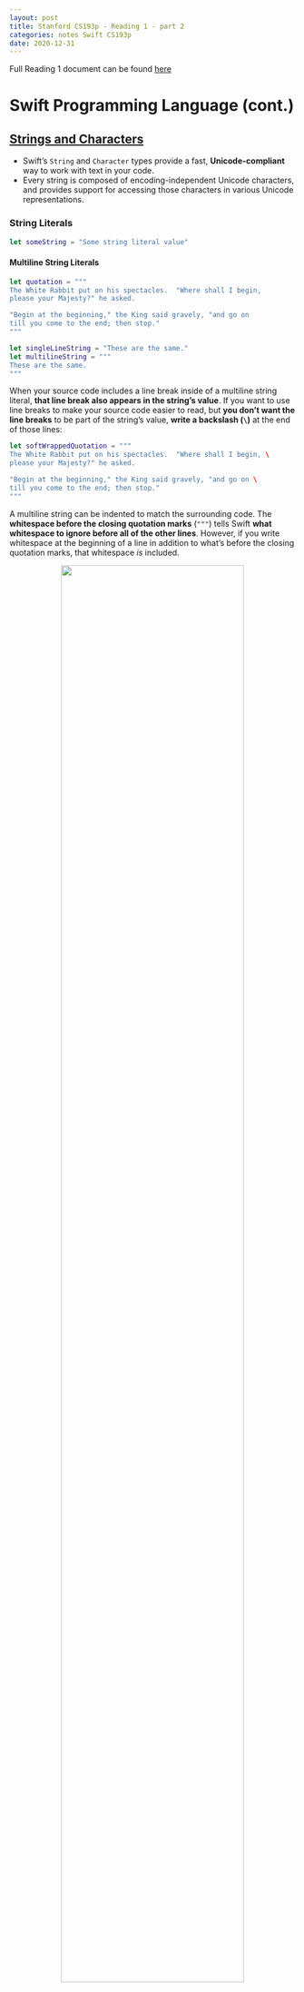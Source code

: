 ```yaml
---
layout: post
title: Stanford CS193p - Reading 1 - part 2
categories: notes Swift CS193p
date: 2020-12-31
---
```


Full Reading 1 document can be found [here](https://cs193p.sites.stanford.edu/sites/g/files/sbiybj16636/files/media/file/r1.pdf)

# Swift Programming Language (cont.)

## [Strings and Characters](https://docs.swift.org/swift-book/LanguageGuide/StringsAndCharacters.html)

* Swift’s `String` and `Character` types provide a fast, **Unicode-compliant** way to work with text in your code.
* Every string is composed of encoding-independent Unicode characters, and provides support for accessing those characters in various Unicode representations.

### String Literals

```swift
let someString = "Some string literal value"
```

#### Multiline String Literals

```swift
let quotation = """
The White Rabbit put on his spectacles.  "Where shall I begin,
please your Majesty?" he asked.

"Begin at the beginning," the King said gravely, "and go on
till you come to the end; then stop."
"""

let singleLineString = "These are the same."
let multilineString = """
These are the same.
"""
```

When your source code includes a line break inside of a multiline string literal, **that line break also appears in the string’s value**. If you want to use line breaks to make your source code easier to read, but **you don’t want the line breaks** to be part of the string’s value, **write a backslash (`\`)** at the end of those lines:

```swift
let softWrappedQuotation = """
The White Rabbit put on his spectacles.  "Where shall I begin, \
please your Majesty?" he asked.

"Begin at the beginning," the King said gravely, "and go on \
till you come to the end; then stop."
"""
```

A multiline string can be indented to match the surrounding code. The **whitespace before the closing quotation marks** (`"""`) tells Swift **what whitespace to ignore before all of the other lines**. However, if you write whitespace at the beginning of a line in addition to what’s before the closing quotation marks, that whitespace *is* included.

<div style="text-align: center;"><img src="/images/2020-12-31-swift-stanford-reading-1-part-2-notes-1.png" style="width: 80%; max-width: 500px" /></div>

The above example gives us the result: `linesWithIndentation: String = "This line doesn\'t begin with whitespace.\n    This line begins with four spaces.\nThis line doesn\'t begin with whitespace."`

If the closing quotation marks have more than 4 spaces, it'll cause the error `error: repl.swift:97:5: error: insufficient indentation of line in multi-line string literal`.

#### Special Characters in String Literals

- The escaped special characters `\0` (null character), `\\` (backslash), `\t` (horizontal tab), `\n` (line feed), `\r` (carriage return), `\"` (double quotation mark) and `\'` (single quotation mark)
- An arbitrary Unicode scalar value, written as `\u{`*n*`}`, where *n* is a **1–8 digit hexadecimal number** (Unicode is discussed in [Unicode](https://docs.swift.org/swift-book/LanguageGuide/StringsAndCharacters.html#ID293) below)

```swift
let wiseWords = "\"Imagination is more important than knowledge\" - Einstein"
// "Imagination is more important than knowledge" - Einstein
let dollarSign = "\u{24}"        // $,  Unicode scalar U+0024
let blackHeart = "\u{2665}"      // ♥,  Unicode scalar U+2665
let sparklingHeart = "\u{1F496}" // 💖, Unicode scalar U+1F496
```

Because multiline string literals use three double quotation marks instead of just one, **you can include a double quotation mark** (`"`) inside of a multiline string literal **without escaping it**. To include the text `"""` in a multiline string, **escape at least one** of the quotation marks. For example:

```swift
let threeDoubleQuotationMarks = """
Escaping the first quotation mark \"""
Escaping all three quotation marks \"\"\"
"""
```

#### Extended String Delimiters

You can place a string literal within *extended delimiters* to **include special characters in a string without invoking their effect**. You place your string within quotation marks (`"`) and surround that with number signs (`#`). For example, printing the string literal `#"Line 1\nLine 2"#` prints the line feed escape sequence (`\n`) rather than printing the string across two lines.

If you need the **special effects** of a character in a string literal, match **the number of number signs** within the string following the escape character (`\`).

```swift
// The string can be surrounded by more than one number signs
#"Line 1\nLine 2"#        // String = "Line 1\\nLine 2"
##"Line 1\nLine 2"##      // String = "Line 1\\nLine 2"
###"Line 1\nLine 2"###    // String = "Line 1\\nLine 2"
####"Line 1\nLine 2"####  // String = "Line 1\\nLine 2"

// Errors:
#"Line 1\nLine 2"    // error: unterminated string literal
"Line 1\nLine 2"#    // error: expected expression
##"Line 1\nLine 2"#  // error: unterminated string literal
"Line 1\nLine 2"##   // error: too many '#' characters in closing delimiter

// Need the special effects
#"Line 1\#nLine 2"#              // String = "Line 1\nLine 2"
##"Line 1\##nLine 2"##           // String = "Line 1\nLine 2"
#####"Line 1\#####nLine 2"#####  // String = "Line 1\nLine 2"

// Errors:
#"Line 1\##nLine 2"#  // error: too many '#' characters in delimited escape
                      // another error: invalid escape sequence in literal


// Compiles but might not be what you want
##"Line 1\#nLine 2"##           // String = "Line 1\\#nLine 2"
#####"Line 1\####nLine 2"#####  // String = "Line 1\\####nLine 2"
```

String literals created using extended delimiters can also be multiline string literals. You can use extended delimiters to **include the text `"""` in a multiline string**, overriding the default behavior that ends the literal. For example:

```swift
// String = "Here are three more double quotes: \"\"\""
let threeMoreDoubleQuotationMarks = #"""
Here are three more double quotes: """
"""#
```

---

### Initializing an Empty String

```swift
var emptyString = ""               // empty string literal
var anotherEmptyString = String()  // initializer syntax
// these two strings are both empty, and are equivalent to each other

// Check if a string is empty
if emptyString.isEmpty {
    print("Nothing to see here")
}
// Prints "Nothing to see here"
```

---

### String Mutability

```swift
var variableString = "Horse"
variableString += " and carriage"
// variableString is now "Horse and carriage"

let constantString = "Highlander"
constantString += " and another Highlander"
// this reports a compile-time error - a constant string cannot be modified
```

---

### Strings Are Value Types

If you create a new `String` value, that `String` **value is *copied*** when it’s passed to a function or method, or when it’s assigned to a constant or variable.

Behind the scenes, Swift’s compiler optimizes string usage so that **actual copying takes place only when absolutely necessary**.

---

### Working with Characters

Access the individual `Character` values for a `String` by iterating over the string:

```swift
for character in "Dog!🐶" {
    print(character)
}
// D
// o
// g
// !
// 🐶
```

`Character` type:

```swift
let exclamationMark: Character = "!"
```

Initialize `String` with array of `Character`:

```swift
let catCharacters: [Character] = ["C", "a", "t", "!", "🐱"]
let catString = String(catCharacters)
print(catString)
// Prints "Cat!🐱"
```

---

### Concatenating Strings and Characters

```swift
let string1 = "hello"
let string2 = " there"
var welcome = string1 + string2
// welcome now equals "hello there"

var instruction = "look over"
instruction += string2
// instruction now equals "look over there"

let exclamationMark: Character = "!"
welcome.append(exclamationMark)
// welcome now equals "hello there!"

let badStart = """
one
two
"""
let end = """
three
"""
print(badStart + end)
// Prints two lines:
// one
// twothree

let goodStart = """
one
two

"""
print(goodStart + end)
// Prints three lines:
// one
// two
// three
```

---

### <span style="background-color:#fffabc">String Interpolation</span>

*String interpolation* is a way to construct a new `String` value **from a mix of constants, variables, literals, and expressions** by **including their values inside a string literal**. You can use string interpolation in both single-line and multiline string literals. Each item that you insert into the string literal is **wrapped in a pair of parentheses, prefixed by a backslash (`\`)**:

```swift
let multiplier = 3
let message = "\(multiplier) times 2.5 is \(Double(multiplier) * 2.5)"
// message is "3 times 2.5 is 7.5"

print(#"Write an interpolated string in Swift using \(multiplier)."#)
// Prints "Write an interpolated string in Swift using \(multiplier)."

print(#"6 times 7 is \#(6 * 7)."#)
// Prints "6 times 7 is 42."
```

---

### Unicode

*Unicode* is an **international standard for encoding, representing, and processing text** in different writing systems. It enables you to represent almost any character from any language in a standardized form, and to read and write those characters to and from an external source such as a text file or web page. Swift’s `String` and `Character` types are fully Unicode-compliant, as described in this section.

#### Unicode Scalar Values

Behind the scenes, Swift’s native `String` type is built from ***Unicode scalar values***. A Unicode scalar value is a unique **21-bit** number for a character or modifier, such as `U+0061` for `LATIN SMALL LETTER A` (`"a"`), or `U+1F425` for `FRONT-FACING BABY CHICK` (`"🐥"`).

Note that not all 21-bit Unicode scalar values are assigned to a character—some scalars are reserved for future assignment or for use in UTF-16 encoding. Scalar values that **have been assigned to a character** typically also **have a name**, such as `LATIN SMALL LETTER A` and `FRONT-FACING BABY CHICK` in the examples above.

#### Extended Grapheme Clusters

Every instance of Swift’s `Character` type represents a single *extended grapheme cluster*. An **extended grapheme cluster** is **a sequence of one or more Unicode scalars** that (when combined) produce a **single** human-readable **character**.

Example:
é: single Unicode scalar `é` (`LATIN SMALL LETTER E WITH ACUTE`, or `U+00E9`) = a standard letter `e` (`LATIN SMALL LETTER E`, or `U+0065`) + `COMBINING ACUTE ACCENT` scalar (`U+0301`)

```swift
let eAcute: Character = "\u{E9}"                         // é
let combinedEAcute: Character = "\u{65}\u{301}"          // e followed by ́
// eAcute is é, combinedEAcute is é
```

Extended grapheme clusters are **a flexible way to represent many complex script characters as a single `Character` value**. For example, Hangul syllables from the Korean alphabet can be represented as either a precomposed or decomposed sequence. Both of these representations qualify as a single `Character` value in Swift:

```swift
let precomposed: Character = "\u{D55C}"                  // 한
let decomposed: Character = "\u{1112}\u{1161}\u{11AB}"   // ᄒ, ᅡ, ᆫ
// precomposed is 한, decomposed is 한
```

Extended grapheme clusters enable scalars for **enclosing marks** (such as `COMBINING ENCLOSING CIRCLE`, or `U+20DD`) to enclose other Unicode scalars as part of a single `Character` value, e.g.<br>
é⃝

```swift
let enclosedEAcute: Character = "\u{E9}\u{20DD}"
```

Unicode scalars for **regional indicator symbols** can be combined in pairs to make a single `Character` value, such as this combination of `REGIONAL INDICATOR SYMBOL LETTER U` (`U+1F1FA`) and `REGIONAL INDICATOR SYMBOL LETTER S` (`U+1F1F8`):

```swift
let regionalIndicatorForUS: Character = "\u{1F1FA}\u{1F1F8}"
// regionalIndicatorForUS is 🇺🇸

let regionalIndicatorForTW: Character = "\u{1F1F9}\u{1F1FC}"
// regionalIndicatorForTW is 🇹🇼
```

---

### <span style="background-color:#fffabc">Counting Characters</span>

```swift
let unusualMenagerie = "Koala 🐨, Snail 🐌, Penguin 🐧, Dromedary 🐪"
print("unusualMenagerie has \(unusualMenagerie.count) characters")
// Prints "unusualMenagerie has 40 characters"
```

Note that Swift’s use of extended grapheme clusters for `Character` values means that **string concatenation and modification** may **not** always **affect a string’s character count**.

```swift
var word = "cafe"
print("the number of characters in \(word) is \(word.count)")
// Prints "the number of characters in cafe is 4"

word += "\u{301}"    // COMBINING ACUTE ACCENT, U+0301

print("the number of characters in \(word) is \(word.count)")
// Prints "the number of characters in café is 4"
```

Note: the `count` property **must iterate over the Unicode scalars** in the entire string in order to determine the characters for that string.

---

### <span style="background-color:#ffd9d9">Accessing and Modifying a String</span>

You access and modify a string through its methods and properties, or by using subscript syntax.

#### String Indices

Each `String` value has an associated ***index type*, `String.Index`**, which corresponds to **the position of each `Character` in the string**.

As mentioned above, **different characters can require different amounts of memory to store**, so in order to determine which `Character` is at a particular position, you must iterate over each Unicode scalar from the start or end of that `String`. For this reason, **Swift strings can’t be indexed by integer values**.

Use the `startIndex` property to access the position of the first `Character` of a `String`. The `endIndex` property is the position **after** the last character in a `String`. As a result, the `endIndex` property isn’t a valid argument to a string’s subscript. If a `String` is empty, `startIndex` and `endIndex` are equal.

You access the indices before and after a given index using the `index(before:)` and `index(after:)` methods of `String`. To **access an index farther away from the given index**, you can use the `index(_:offsetBy:)` method instead of calling one of these methods multiple times.

```swift
let greeting = "Guten Tag!"
greeting[greeting.startIndex]
// G
greeting[greeting.index(before: greeting.endIndex)]
// !
greeting[greeting.index(after: greeting.startIndex)]
// u
let index = greeting.index(greeting.startIndex, offsetBy: 7) 
greeting[index]
// a
```

Attempting to access an index outside of a string’s range or a `Character` at an index outside of a string’s range will trigger a runtime error.

```swift
greeting[greeting.endIndex] // Error
greeting.index(after: greeting.endIndex) // Error
```

Use the `indices` property to access all of the indices of individual characters in a string.

```swift
for index in greeting.indices {
    print("\(greeting[index]) ", terminator: "")
}
// Prints "G u t e n   T a g ! "
```

Note: You can use the `startIndex` and `endIndex` properties and the `index(before:)`, `index(after:)`, and `index(_:offsetBy:)` methods **on any type that conforms to the `Collection` protocol**. This includes `String`, as shown here, as well as collection types such as `Array`, `Dictionary`, and `Set`.

#### Inserting and Removing

To **insert a single character** into a string at a specified index, use the `insert(_:at:)` method, and to **insert the contents of another string** at a specified index, use the `insert(contentsOf:at:)` method.

```swift
var welcome = "hello"
    welcome.insert("!", at: welcome.endIndex)
    // welcome now equals "hello!"

welcome.insert(contentsOf: " there", at: welcome.index(before: welcome.endIndex))
// welcome now equals "hello there!"
```

To **remove a single character** from a string at a specified index, use the `remove(at:)` method, and to **remove a substring at a specified range**, use the `removeSubrange(_:)` method:

```swift
welcome.remove(at: welcome.index(before: welcome.endIndex))
// welcome now equals "hello there"

let range = welcome.index(welcome.endIndex, offsetBy: -6)..<welcome.endIndex
welcome.removeSubrange(range)
// welcome now equals "hello"
```

Note: You can use the `insert(_:at:)`, `insert(contentsOf:at:)`, `remove(at:)`, and `removeSubrange(_:)` methods on **any type that conforms to the `RangeReplaceableCollection` protocol**. This includes `String`, as shown here, as well as collection types such as `Array`, `Dictionary`, and `Set`.

---

### <span style="background-color:#fffabc">Substrings</span>

When you get a substring from a string—for example, **using a subscript** or **a method like `prefix(_:)`**—the result is an instance of [`Substring`](https://developer.apple.com/documentation/swift/substring), not another string. Substrings in Swift have most of the same methods as strings, which means you can **work with substrings the same way you work with strings**. However, unlike strings, you **use substrings for only a short amount of time** while performing actions on a string. When you’re ready to **store the result for a longer time, you convert the substring to an instance of `String`**. For example:

```swift
let greeting = "Hello, world!"
let index = greeting.firstIndex(of: ",") ?? greeting.endIndex
let beginning = greeting[..<index]
// beginning is "Hello"

// Convert the result to a String for long-term storage.
let newString = String(beginning)
```

Like strings, each substring has **a region of memory where the characters that make up the substring** are stored. The **difference** between strings and substrings is that, as a performance optimization, **a substring can reuse part of the memory** that’s used to store the original string, or part of the memory that’s used to store another substring. (Strings have a similar optimization, but if two strings share memory, they are equal.) This performance optimization means you **don’t** have to pay the performance cost of **copying memory until you modify either the string or substring**. As mentioned above, substrings **aren’t** suitable for **long-term storage**—because they reuse the storage of the original string, **the entire original string must be kept in memory as long as any of its substrings are being used**.

In the example above, `greeting` is a string, which means it has a region of memory where the characters that make up the string are stored. Because `beginning` is a substring of `greeting`, it reuses the memory that `greeting` uses. In contrast, `newString` is a string—when it’s created from the substring, it has its own storage. The figure below shows these relationships:

<div style="text-align: center;"><img src="/images/2020-12-31-swift-stanford-reading-1-part-2-notes-2.png" style="width: 80%; max-width: 400px" /></div>

Note: Both `String` and `Substring` **conform to the [`StringProtocol`](https://developer.apple.com/documentation/swift/stringprotocol) protocol**, which means it’s often convenient for string-manipulation functions to accept a `StringProtocol` value. You can call such functions with either a `String` or `Substring` value.

---

### Comparing Strings

Swift provides three ways to compare textual values: **string and character equality**, **prefix equality**, and **suffix equality**.

#### String and Character Equality

String and character equality is checked with:

* The “equal to” operator (`==`): considered equal if their extended grapheme clusters are *canonically equivalent*.

  ```swift
  let quotation = "We're a lot alike, you and I."
  let sameQuotation = "We're a lot alike, you and I."
  if quotation == sameQuotation {
      print("These two strings are considered equal")
  }
  // Prints "These two strings are considered equal"
  ```

  Extended grapheme clusters are **canonically equivalent** if they have **the same linguistic meaning and appearance**, even if they’re composed from different Unicode scalars behind the scenes. E.g.

  * é: `LATIN SMALL LETTER E WITH ACUTE` (`U+00E9`) ==  `LATIN SMALL LETTER E` (`U+0065`) followed by `COMBINING ACUTE ACCENT` (`U+0301`)

    ```swift
    // "Voulez-vous un café?" using LATIN SMALL LETTER E WITH ACUTE
    let eAcuteQuestion = "Voulez-vous un caf\u{E9}?"
    
    // "Voulez-vous un café?" using LATIN SMALL LETTER E and COMBINING ACUTE ACCENT
    let combinedEAcuteQuestion = "Voulez-vous un caf\u{65}\u{301}?"
    
    if eAcuteQuestion == combinedEAcuteQuestion {
        print("These two strings are considered equal")
    }
    // Prints "These two strings are considered equal"
    ```

  * A and A: `LATIN CAPITAL LETTER A` (`U+0041`, or `"A"`) != `CYRILLIC CAPITAL LETTER A` (`U+0410`, or `"А"`) (used in Russian). They are visually similar, but don’t have the same linguistic meaning

    ```swift
    let latinCapitalLetterA: Character = "\u{41}"
    
    let cyrillicCapitalLetterA: Character = "\u{0410}"
    
    if latinCapitalLetterA != cyrillicCapitalLetterA {
        print("These two characters are not equivalent.")
    }
    // Prints "These two characters are not equivalent."
    ```

* The “not equal to” operator (`!=`)

#### Prefix and Suffix Equality

Use `hasPrefix(_:)` and `hasSuffix(_:)`.

```swift
let romeoAndJuliet = [
    "Act 1 Scene 1: Verona, A public place",
    "Act 1 Scene 2: Capulet's mansion",
    "Act 1 Scene 3: A room in Capulet's mansion",
    "Act 1 Scene 4: A street outside Capulet's mansion",
    "Act 1 Scene 5: The Great Hall in Capulet's mansion",
    "Act 2 Scene 1: Outside Capulet's mansion",
    "Act 2 Scene 2: Capulet's orchard",
    "Act 2 Scene 3: Outside Friar Lawrence's cell",
    "Act 2 Scene 4: A street in Verona",
    "Act 2 Scene 5: Capulet's mansion",
    "Act 2 Scene 6: Friar Lawrence's cell"
]

var act1SceneCount = 0
for scene in romeoAndJuliet {
    if scene.hasPrefix("Act 1 ") {
        act1SceneCount += 1
    }
}
print("There are \(act1SceneCount) scenes in Act 1")
// Prints "There are 5 scenes in Act 1"

var mansionCount = 0
var cellCount = 0
for scene in romeoAndJuliet {
    if scene.hasSuffix("Capulet's mansion") {
        mansionCount += 1
    } else if scene.hasSuffix("Friar Lawrence's cell") {
        cellCount += 1
    }
}
print("\(mansionCount) mansion scenes; \(cellCount) cell scenes")
// Prints "6 mansion scenes; 2 cell scenes"
```

---

### <span style="color:#c0c0c0">Unicode Representations of Strings</span>

* Unicode-defined *encoding forms*:
  * UTF-8 encoding form (which encodes a string as 8-bit code units)
  * UTF-16 encoding form (which encodes a string as 16-bit code units)
  * UTF-32 encoding form (which encodes a string as 32-bit code units)
* You can access a `String` value in one of three other **Unicode-compliant representations**:
  * A collection of UTF-8 code units (accessed with the string’s `utf8` property)
  * A collection of UTF-16 code units (accessed with the string’s `utf16` property)
  * A collection of 21-bit Unicode scalar values, equivalent to the string’s UTF-32 encoding form (accessed with the string’s `unicodeScalars` property) 

For example: `dogString` is made up of the characters `D`, `o`, `g`, `‼` (`DOUBLE EXCLAMATION MARK`, or Unicode scalar `U+203C`), and the 🐶 character (`DOG FACE`, or Unicode scalar `U+1F436`)

```swift
let dogString = "Dog‼🐶"
```

#### UTF-8 Representation

<div style="text-align: center;"><img src="/images/2020-12-31-swift-stanford-reading-1-part-2-notes-3.png" style="width: 80%; max-width: 500px" /></div>

You can access a **UTF-8** representation of a `String` by iterating over its `utf8` property. **This property is of type `String.UTF8View`**, which is a collection of **unsigned 8-bit (`UInt8`) values**, one for each byte in the string’s UTF-8 representation:

```swift
for codeUnit in dogString.utf8 {
    print("\(codeUnit) ", terminator: "")
}
print("")
// Prints "68 111 103 226 128 188 240 159 144 182 "
```

In the example above:

* The first three decimal `codeUnit` values (`68`, `111`, `103`) represent the characters `D`, `o`, and `g`, whose UTF-8 representation is the same as their ASCII representation
* The next three decimal `codeUnit` values (`226`, `128`, `188`) are a three-byte UTF-8 representation of the `DOUBLE EXCLAMATION MARK` character.
* The last four `codeUnit` values (`240`, `159`, `144`, `182`) are a four-byte UTF-8 representation of the `DOG FACE` character.

#### UTF-16 Representation

<div style="text-align: center;"><img src="/images/2020-12-31-swift-stanford-reading-1-part-2-notes-4.png" style="width: 80%; max-width: 500px" /></div>

You can access a **UTF-16** representation of a `String` by iterating over its `utf16` property. **This property is of type `String.UTF16View`**, which is a collection of **unsigned 16-bit (`UInt16`) values**, one for each 16-bit code unit in the string’s UTF-16 representation:

```swift
for codeUnit in dogString.utf16 {
    print("\(codeUnit) ", terminator: "")
}
print("")
// Prints "68 111 103 8252 55357 56374 "
```

#### Unicode Scalar Representation

<div style="text-align: center;"><img src="/images/2020-12-31-swift-stanford-reading-1-part-2-notes-5.png" style="width: 80%; max-width: 500px" /></div>

You can access a Unicode scalar representation of a `String` value by iterating over its `unicodeScalars` property. **This property is of type `UnicodeScalarView`**, which is a collection of **values of type `UnicodeScalar`**.

Each `UnicodeScalar` has a `value` property that returns **the scalar’s 21-bit value**, **represented within a `UInt32` value**:

```swift
for scalar in dogString.unicodeScalars {
    print("\(scalar.value) ", terminator: "")
}
print("")
// Prints "68 111 103 8252 128054 "
```

As an alternative to querying their `value` properties, **each `UnicodeScalar` value can also be used to construct a new `String` value**, such as with string interpolation:

```swift
for scalar in dogString.unicodeScalars {
    print("\(scalar) ")
}
// D
// o
// g
// ‼
// 🐶

let newDogString = String(dogString.unicodeScalars)  // String = "Dog‼🐶"
```

---

## [Collection Types](https://docs.swift.org/swift-book/LanguageGuide/CollectionTypes.html)

Three primary *collection types*:

* **Arrays** are ordered collections of values.
* **Sets** are unordered collections of unique values.
* **Dictionaries** are unordered collections of key-value associations.

<div style="text-align: center;"><img src="/images/2020-12-31-swift-stanford-reading-1-part-2-notes-6.png" style="width: 80%; max-width: 800px" /></div>

### <span style="background-color:#fffabc">Mutability of Collections</span>

If you create an array, a set, or a dictionary, and assign it to a **variable**, the **collection** that is created will be ***mutable***.

If you assign an array, a set, or a dictionary to a **constant**, that collection is ***immutable***.

---

### <span style="background-color:#fffabc">Arrays</span>

An *array* stores **values of the same type** in an **ordered list**. The same value can appear in an array multiple times at different positions.

#### Array Type Shorthand Syntax

* Full: `Array<Element>`, where `Element` is the type of values the array is allowed to store. 
* Shorthand form: `[Element]`.
* Although the two forms are functionally identical, **the shorthand form is preferred** and is used throughout this guide when referring to the type of an array.

#### Creating an Empty Array

* `Array<Element>()` or `[]` if the context already provides type information

```swift
var someInts = [Int]()
print("someInts is of type [Int] with \(someInts.count) items.")
// Prints "someInts is of type [Int] with 0 items."

someInts.append(3)
// someInts now contains 1 value of type Int
someInts = []
// someInts is now an empty array, but is still of type [Int]
```

#### Creating an Array with a Default Value

```swift
var threeDoubles = Array(repeating: 0.0, count: 3)
// threeDoubles is of type [Double], and equals [0.0, 0.0, 0.0]
```

#### Creating an Array by Adding Two Arrays Together

```swift
var anotherThreeDoubles = Array(repeating: 2.5, count: 3)
// anotherThreeDoubles is of type [Double], and equals [2.5, 2.5, 2.5]

var sixDoubles = threeDoubles + anotherThreeDoubles
// sixDoubles is inferred as [Double], and equals [0.0, 0.0, 0.0, 2.5, 2.5, 2.5]
```

#### Creating an Array with an Array Literal

Initialize an array with an *array literal*: `[value 1, value 2, value 3]`

```swift
var shoppingList: [String] = ["Eggs", "Milk"]
// shoppingList has been initialized with two initial items

// or ignore the type thanks to Swift’s type inference
var shoppingList = ["Eggs", "Milk"]
```

#### Accessing and Modifying an Array

The number of items in an array: check its read-only `count` property:

```swift
print("The shopping list contains \(shoppingList.count) items.")
// Prints "The shopping list contains 2 items."
```

Use the Boolean `isEmpty` property as a shortcut for checking whether the `count` property is equal to `0`:

```swift
if shoppingList.isEmpty {
    print("The shopping list is empty.")
} else {
    print("The shopping list is not empty.")
}
// Prints "The shopping list is not empty."
```

Add new item: `append(_:)` method:

```swift
shoppingList.append("Flour")
// shoppingList now contains 3 items, and someone is making pancakes
```

**Append an array** of one or more compatible items with the **addition assignment operator (`+=`)**:

```swift
shoppingList += ["Baking Powder"]
// shoppingList now contains 4 items
shoppingList += ["Chocolate Spread", "Cheese", "Butter"]
// shoppingList now contains 7 items
```

Retrieve a value from the array by using ***subscript syntax*** (zero-indexed):

```swift
var firstItem = shoppingList[0]
// firstItem is equal to "Eggs"
```

Change an existing value at a given index by using subscript syntax:

```swift
shoppingList[0] = "Six eggs"
// the first item in the list is now equal to "Six eggs" rather than "Eggs"
```

The index must be valid. E.g. `shoppingList[shoppingList.count] = "Salt"` to try to append an item to the end of the array results in a runtime error.

You can also use subscript syntax to **change a range of values at once**, **even if the replacement set of values has a different length than the range you are replacing**. The following example replaces `"Chocolate Spread"`, `"Cheese"`, and `"Butter"` with `"Bananas"` and `"Apples"`:

```swift
shoppingList[4...6] = ["Bananas", "Apples"]
// shoppingList now contains 6 items
```

**To insert an item** into the array at a specified index, call the array’s `insert(_:at:)` method:

```swift
shoppingList.insert("Maple Syrup", at: 0)
// shoppingList now contains 7 items
// "Maple Syrup" is now the first item in the list
```

**Remove an item** from the array with the `remove(at:)` method. This method removes the item at the specified index and **returns the removed item** (although you can ignore the returned value if you do not need it):

```swift
let mapleSyrup = shoppingList.remove(at: 0)
// the item that was at index 0 has just been removed
// shoppingList now contains 6 items, and no Maple Syrup
// the mapleSyrup constant is now equal to the removed "Maple Syrup" string
```

Any gaps in an array are closed when an item is removed, and so the value at index `0` is once again equal to `"Six eggs"`:

```swift
firstItem = shoppingList[0]
// firstItem is now equal to "Six eggs"
```

Remove the final item from an array: use the `removeLast()` method rather than the `remove(at:)` method to avoid the need to query the array’s `count` property. Like the `remove(at:)` method, `removeLast()` returns the removed item:

```swift
let apples = shoppingList.removeLast()
// the last item in the array has just been removed
// shoppingList now contains 5 items, and no apples
// the apples constant is now equal to the removed "Apples" string
```

#### Iterating Over an Array

```swift
for item in shoppingList {
    print(item)
}
// Six eggs
// Milk
// Flour
// Baking Powder
// Bananas
```

With the integer index of the item: `enumerated()` method

```swift
for (index, value) in shoppingList.enumerated() {
    print("Item \(index + 1): \(value)")
}
// Item 1: Six eggs
// Item 2: Milk
// Item 3: Flour
// Item 4: Baking Powder
// Item 5: Bananas
```

---

### <span style="color: #c0c0c0">Sets</span>

A *set* stores distinct **values of the same type** in a collection **with no defined ordering**. You can use a set instead of an array **when the order of items is not important**, or when you need to ensure that **an item only appears once**.

#### Hash Values for Set Types

A type must be *hashable* in order to be stored in a set—that is, the type must provide a way to compute a *hash value* for itself. A **hash value** is **an `Int` value that is the same for all objects that compare equally**, such that if `a == b`, the hash value of `a` is equal to the hash value of `b`.

All of Swift’s **basic types** (such as `String`, `Int`, `Double`, and `Bool`) **are hashable by default**, and can be used as set value types or dictionary key types. **Enumeration case values without associated values** (as described in [Enumerations](https://docs.swift.org/swift-book/LanguageGuide/Enumerations.html)) are also hashable by default.

#### Set Type Syntax

* `Set<Element>`: `Element` is the type that the set is allowed to store
* Sets do not have an equivalent shorthand form.

#### Creating and Initializing an Empty Set

```swift
var letters = Set<Character>()
print("letters is of type Set<Character> with \(letters.count) items.")
// Prints "letters is of type Set<Character> with 0 items."

letters.insert("a")
// letters now contains 1 value of type Character
letters = []
// letters is now an empty set, but is still of type Set<Character>
```

#### Creating a Set with an Array Literal

You can also **initialize a set with an array literal**, as a shorthand way to write one or more values as a set collection.

A set type **cannot be inferred from an array literal** alone, so **the type `Set` must be explicitly declared**. However, because of Swift’s type inference, you **don’t have to write the type of the set’s elements** if you’re initializing it with an array literal that contains values of just one type. The initialization of `favoriteGenres` could have been written in a shorter form instead:

```swift
var favoriteGenres: Set<String> = ["Rock", "Classical", "Hip hop"]
// favoriteGenres has been initialized with three initial items

var favoriteGenres: Set = ["Rock", "Classical", "Hip hop"]
```

#### Accessing and Modifying a Set

```swift
print("I have \(favoriteGenres.count) favorite music genres.")
// Prints "I have 3 favorite music genres."

if favoriteGenres.isEmpty {
    print("As far as music goes, I'm not picky.")
} else {
    print("I have particular music preferences.")
}
// Prints "I have particular music preferences."

favoriteGenres.insert("Jazz")
// favoriteGenres now contains 4 items

if let removedGenre = favoriteGenres.remove("Rock") {
    print("\(removedGenre)? I'm over it.")
} else {
    print("I never much cared for that.")
}
// Prints "Rock? I'm over it."

if favoriteGenres.contains("Funk") {
    print("I get up on the good foot.")
} else {
    print("It's too funky in here.")
}
// Prints "It's too funky in here."
```

#### Iterating Over a Set

```swift
for genre in favoriteGenres {
    print("\(genre)")
}
// Classical
// Jazz
// Hip hop

// sorted() returns the set’s elements as an array sorted using the < operator
for genre in favoriteGenres.sorted() {
    print("\(genre)")
}
// Classical
// Hip hop
// Jazz
```

---

### <span style="color: #c0c0c0">Performing Set Operations (and this)</span>

You can efficiently perform **fundamental set operations**, such as **combining** two sets together, determining which values two sets **have in common**, or determining whether two sets **contain all, some, or none of the same values**.

#### Fundamental Set Operations

<div style="text-align: center;"><img src="/images/2020-12-31-swift-stanford-reading-1-part-2-notes-7.png" style="width: 80%; max-width: 600px" /></div>

- Use the `intersection(_:)` method to create a new set with only **the values common to both sets**.
- Use the `symmetricDifference(_:)` method to create a new set **with values in either set, but not both**.
- Use the `union(_:)` method to create a new set **with all of the values in both sets**.
- Use the `subtracting(_:)` method to create a new set **with values not in the specified set**.

```swift
let oddDigits: Set = [1, 3, 5, 7, 9]
let evenDigits: Set = [0, 2, 4, 6, 8]
let singleDigitPrimeNumbers: Set = [2, 3, 5, 7]

oddDigits.union(evenDigits).sorted()
// [0, 1, 2, 3, 4, 5, 6, 7, 8, 9]
oddDigits.intersection(evenDigits).sorted()
// []
oddDigits.subtracting(singleDigitPrimeNumbers).sorted()
// [1, 9]
oddDigits.symmetricDifference(singleDigitPrimeNumbers).sorted()
// [1, 2, 9]
```

#### Set Membership and Equality

The illustration below depicts three sets—`a`, `b` and `c`—with **overlapping regions** representing **elements shared among sets**. 

* Set `a` is a *superset* of set `b`, because `a` contains all elements in `b`.
* Conversely, set `b` is a *subset* of set `a`, because all elements in `b` are also contained by `a`.
* Set `b` and set `c` are *disjoint* with one another, because they share no elements in common.

<div style="text-align: center;"><img src="/images/2020-12-31-swift-stanford-reading-1-part-2-notes-8.png" style="width: 80%; max-width: 400px" /></div>

- Use the “is equal” operator (`==`) to determine whether two sets **contain all of the same values**.
- Use the `isSubset(of:)` method to determine whether **all of the values of a set are contained in the specified set**.
- Use the `isSuperset(of:)` method to determine whether a set **contains all of the values in a specified set**.
- Use the `isStrictSubset(of:)` or `isStrictSuperset(of:)` methods to determine whether a set is a subset or superset, but **not equal to**, a specified set.
- Use the `isDisjoint(with:)` method to determine whether **two sets have no values in common**.

```swift
let houseAnimals: Set = ["🐶", "🐱"]
let farmAnimals: Set = ["🐮", "🐔", "🐑", "🐶", "🐱"]
let cityAnimals: Set = ["🐦", "🐭"]

houseAnimals.isSubset(of: farmAnimals)
// true
farmAnimals.isSuperset(of: houseAnimals)
// true
farmAnimals.isDisjoint(with: cityAnimals)
// true
```

---

### <span style="background-color:#fffabc">Dictionaries</span>

* A ***dictionary*** stores associations between **keys** of the same type and **values** of the same type in a collection with **no defined ordering**.
* Each value is associated with a **unique *key***, which acts as an **identifier** for that value within the dictionary.

#### Dictionary Type Shorthand Syntax

`Dictionary<Key, Value>`:

* `Key`: the type of value that can be used as a dictionary key. A dictionary `Key` type must **conform to the `Hashable` protocol**, like a set’s value type.
* `Value`: the type of value that the dictionary stores for those keys.
* Shorthand form: `[Key: Value]` (preferred)

#### Creating an Empty Dictionary

```swift
var namesOfIntegers = [Int: String]()
// namesOfIntegers is an empty [Int: String] dictionary

namesOfIntegers[16] = "sixteen"
// namesOfIntegers now contains 1 key-value pair
namesOfIntegers = [:]
// namesOfIntegers is once again an empty dictionary of type [Int: String]
```

#### Creating a Dictionary with a Dictionary Literal

*Dictionary literal*: `[key 1: value 1, key 2: value 2, key 3: value 3]`

```swift
var airports: [String: String] = ["YYZ": "Toronto Pearson", "DUB": "Dublin"]

// or the type can be inferred
var airports = ["YYZ": "Toronto Pearson", "DUB": "Dublin"]
```

#### Accessing and Modifying a Dictionary

```swift
print("The airports dictionary contains \(airports.count) items.")
// Prints "The airports dictionary contains 2 items."

if airports.isEmpty {
    print("The airports dictionary is empty.")
} else {
    print("The airports dictionary is not empty.")
}
// Prints "The airports dictionary is not empty."

airports["LHR"] = "London"
// the airports dictionary now contains 3 items

airports["LHR"] = "London Heathrow"
// the value for "LHR" has been changed to "London Heathrow"

if let oldValue = airports.updateValue("Dublin Airport", forKey: "DUB") {
    print("The old value for DUB was \(oldValue).")
}
// Prints "The old value for DUB was Dublin."

if let airportName = airports["DUB"] {
    print("The name of the airport is \(airportName).")
} else {
    print("That airport is not in the airports dictionary.")
}
// Prints "The name of the airport is Dublin Airport."

airports["APL"] = "Apple International"
// "Apple International" is not the real airport for APL, so delete it
airports["APL"] = nil
// APL has now been removed from the dictionary

if let removedValue = airports.removeValue(forKey: "DUB") {
    print("The removed airport's name is \(removedValue).")
} else {
    print("The airports dictionary does not contain a value for DUB.")
}
// Prints "The removed airport's name is Dublin Airport."
```

#### Iterating Over a Dictionary

```swift
for (airportCode, airportName) in airports {
    print("\(airportCode): \(airportName)")
}
// LHR: London Heathrow
// YYZ: Toronto Pearson

for airportCode in airports.keys {
    print("Airport code: \(airportCode)")
}
// Airport code: LHR
// Airport code: YYZ

for airportName in airports.values {
    print("Airport name: \(airportName)")
}
// Airport name: London Heathrow
// Airport name: Toronto Pearson

let airportCodes = [String](airports.keys)
// airportCodes is ["LHR", "YYZ"]

let airportNames = [String](airports.values)
// airportNames is ["London Heathrow", "Toronto Pearson"]
```

---
